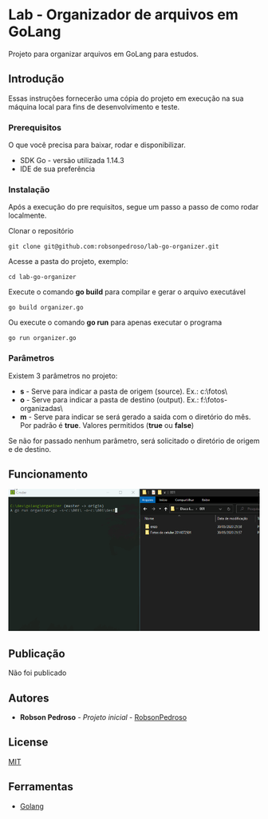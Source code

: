 # Lab - Organizador de arquivos em GoLang

Projeto para organizar arquivos em GoLang para estudos.

## Introdução

Essas instruções fornecerão uma cópia do projeto em execução na sua máquina local para fins de desenvolvimento e teste.

### Prerequisitos

O que você precisa para baixar, rodar e disponibilizar.

* SDK Go - versão utilizada 1.14.3
* IDE de sua preferência 

### Instalação

Após a execução do pre requisitos, segue um passo a passo de como rodar localmente.

Clonar o repositório

```
git clone git@github.com:robsonpedroso/lab-go-organizer.git
```

Acesse a pasta do projeto, exemplo:

```
cd lab-go-organizer
```

Execute o comando **go build** para compilar e gerar o arquivo executável

```
go build organizer.go
```

Ou execute o comando **go run** para apenas executar o programa

```
go run organizer.go
```

### Parâmetros

Existem 3 parâmetros no projeto:
* **s** - Serve para indicar a pasta de origem (source). Ex.: c:\fotos\
* **o** - Serve para indicar a pasta de destino (output). Ex.: f:\fotos-organizadas\
* **m** - Serve para indicar se será gerado a saida com o diretório do mês. Por padrão é **true**. Valores permitidos (**true** ou **false**)

Se não for passado nenhum parâmetro, será solicitado o diretório de origem e de destino.

## Funcionamento

![funcionamento](https://github.com/robsonpedroso/lab-go-organizer/blob/master/git-go-organizer.gif)

## Publicação

Não foi publicado

## Autores

* **Robson Pedroso** - *Projeto inicial* - [RobsonPedroso](https://github.com/robsonpedroso)

## License

[MIT](https://github.com/robsonpedroso/lab-go-organizer/blob/master/LICENSE)

## Ferramentas

* [Golang](https://golang.org/)
